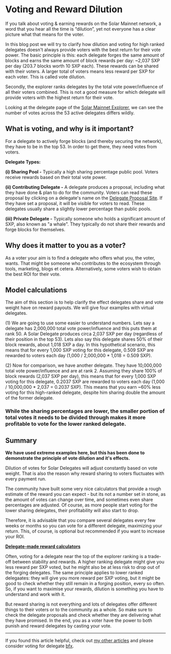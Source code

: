 # Voting and Reward Dilution

If you talk about voting & earning rewards on the Solar Mainnet network, a word that you hear all the time is “dilution”, yet not everyone has a clear picture what that means for the voter.

In this blog post we will try to clarify how dilution and voting for high ranked delegates doesn't always provide voters with the best return for their vote power. The basic principle is this: each delegate forges the same amount of blocks and earns the same amount of block rewards per day: ~2,037 SXP per day (203.7 blocks worth 10 SXP each). These rewards can be shared with their voters. A larger total of voters means less reward per SXP for each voter. This is called vote dilution. 

Secondly, the explorer ranks delegates by the total vote power/influence of all their voters combined. This is not a good measure for which delegate will provide voters with the highest return for their vote.

Looking at the delegate page of the [Solar Mainnet Explorer](https://explorer.solar.org/mainnet/delegates), we can see the number of votes across the 53 active delegates differs wildly.


## What is voting, and why is it important?

For a delegate to actively forge blocks (and thereby securing the network), they have to be in the top 53. In order to get there, they need votes from voters.

**Delegate Types:**

**(i) Sharing Pool -** Typically a high sharing percentage public pool. Voters receive rewards based on their total vote power.

**(ii) Contributing Delegate -** A delegate produces a proposal, including what they have done & plan to do for the community.  Voters can read these proposal by clicking on a delegate's name on the [Delegate Proposal Site](https://delegates.solar.org/).  If they have set a proposal, it will be visible for voters to read. These delegates usually share a slightly lower percentage than public pools.

**(iii) Private Delegate -** Typically someone who holds a significant amount of SXP, also known as "a whale". They typically do not share their rewards and forge blocks for themselves.


## Why does it matter to you as a voter? 

As a voter your aim is to find a delegate who offers what you, the voter, wants. That might be someone who contributes to the ecosystem through tools, marketing, blogs et cetera. Alternatively, some voters wish to obtain the best ROI for their vote.


## Model calculations

The aim of this section is to help clarify the effect delegates share and vote weight have on reward payouts. We will give four examples with virtual delegates.

(1) We are going to use some easier to understand numbers. Lets say a delegate has 2,000,000 total vote power/influence and this puts them at rank 50. A Solar Delegate produces circa 2,037 SXP per day (regardless of their position in the top 53). Lets also say this delegate shares 50% of their block rewards, about 1,018 SXP a day. In this hypothetical scenario, this means that for every 1,000 SXP voting for this delegate, 0.509 SXP are rewarded to voters each day (1,000 / 2,000,000 * 1,018 = 0.509 SXP).

(2) Now for comparison, we have another delegate. They have 10,000,000 total vote power/influence and are at rank 2. Assuming they share 100% of block rewards (2,037 SXP per day), this means that for every 1,000 SXP voting for this delegate, 0.2037 SXP are rewarded to voters each day (1,000 / 10,000,000 * 2,037 = 0.2037 SXP). This means that you earn ~60% less voting for this high-ranked delegate, despite him sharing double the amount of the former delegate.


### While the sharing percentages are lower, the smaller portion of total votes it needs to be divided through makes it more profitable to vote for the lower ranked delegate.


## Summary

**We have used extreme examples here, but this has been done to demonstrate the principle of vote dilution and it's effects.**

Dilution of votes for Solar Delegates will adjust constantly based on vote weight. That is also the reason why reward sharing to voters fluctuates with every payment run. 

The community have built some very nice calculators that provide a rough estimate of the reward you can expect - but its not a number set in stone, as the amount of votes can change over time, and sometimes even share percentages are adjusted. Of course, as more people start voting for the lower sharing delegates, their profitability will also start to drop. 

Therefore, it is advisable that you compare several delegates every few weeks or months so you can vote for a different delegate, maximizing your return. This, of course, is optional but recommended if you want to increase your ROI.

**[Delegate-made reward calculators](https://github.com/Bx64/Awesome-Solar/#tools-delegates)** 

Often, voting for a delegate near the top of the explorer ranking is a trade-off between stability and rewards. A higher ranking delegate might give you less reward per SXP voted, but he might also be at less risk to drop out of the forging delegates. The same principle applies to lower ranked delegaates: they will give you more reward per SXP voting, but it might be good to check whether they still remain in a forging position, every so often. So, if you want to maximise your rewards, dilution is something you have to understand and work with it.

But reward sharing is not everything and lots of delegates offer different things to their voters or to the community as a whole. So make sure to check the delegate proposals and check whether they are delivering what they have promised. In the end, you as a voter have the power to both punish and reward delegates by casting your vote.

---

If you found this article helpful, check out [my other articles](https://github.com/Bx64/Awesome-Solar/blob/main/awesome-blog/README.md) and please consider voting for delegate [bfx](https://delegates.solar.org/dsxp/delegates/bfx).